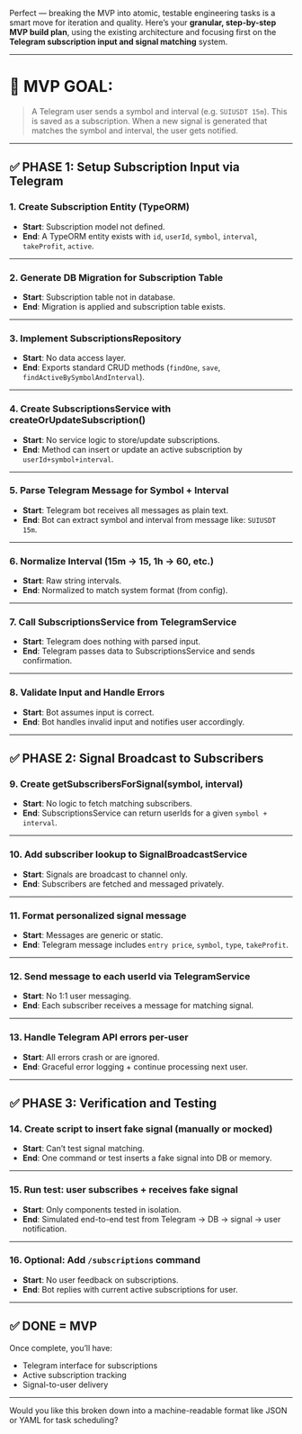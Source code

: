 Perfect — breaking the MVP into atomic, testable engineering tasks is a smart move for iteration and quality. Here’s your **granular, step-by-step MVP build plan**, using the existing architecture and focusing first on the **Telegram subscription input and signal matching** system.

---

# 🧱 MVP GOAL:

> A Telegram user sends a symbol and interval (e.g. `SUIUSDT 15m`). This is saved as a subscription. When a new signal is generated that matches the symbol and interval, the user gets notified.

---

## ✅ PHASE 1: Setup Subscription Input via Telegram

### **1. Create Subscription Entity (TypeORM)**

* **Start**: Subscription model not defined.
* **End**: A TypeORM entity exists with `id`, `userId`, `symbol`, `interval`, `takeProfit`, `active`.

---

### **2. Generate DB Migration for Subscription Table**

* **Start**: Subscription table not in database.
* **End**: Migration is applied and subscription table exists.

---

### **3. Implement SubscriptionsRepository**

* **Start**: No data access layer.
* **End**: Exports standard CRUD methods (`findOne`, `save`, `findActiveBySymbolAndInterval`).

---

### **4. Create SubscriptionsService with createOrUpdateSubscription()**

* **Start**: No service logic to store/update subscriptions.
* **End**: Method can insert or update an active subscription by `userId+symbol+interval`.

---

### **5. Parse Telegram Message for Symbol + Interval**

* **Start**: Telegram bot receives all messages as plain text.
* **End**: Bot can extract symbol and interval from message like: `SUIUSDT 15m`.

---

### **6. Normalize Interval (15m → 15, 1h → 60, etc.)**

* **Start**: Raw string intervals.
* **End**: Normalized to match system format (from config).

---

### **7. Call SubscriptionsService from TelegramService**

* **Start**: Telegram does nothing with parsed input.
* **End**: Telegram passes data to SubscriptionsService and sends confirmation.

---

### **8. Validate Input and Handle Errors**

* **Start**: Bot assumes input is correct.
* **End**: Bot handles invalid input and notifies user accordingly.

---

## ✅ PHASE 2: Signal Broadcast to Subscribers

### **9. Create getSubscribersForSignal(symbol, interval)**

* **Start**: No logic to fetch matching subscribers.
* **End**: SubscriptionsService can return userIds for a given `symbol + interval`.

---

### **10. Add subscriber lookup to SignalBroadcastService**

* **Start**: Signals are broadcast to channel only.
* **End**: Subscribers are fetched and messaged privately.

---

### **11. Format personalized signal message**

* **Start**: Messages are generic or static.
* **End**: Telegram message includes `entry price`, `symbol`, `type`, `takeProfit`.

---

### **12. Send message to each userId via TelegramService**

* **Start**: No 1:1 user messaging.
* **End**: Each subscriber receives a message for matching signal.

---

### **13. Handle Telegram API errors per-user**

* **Start**: All errors crash or are ignored.
* **End**: Graceful error logging + continue processing next user.

---

## ✅ PHASE 3: Verification and Testing

### **14. Create script to insert fake signal (manually or mocked)**

* **Start**: Can’t test signal matching.
* **End**: One command or test inserts a fake signal into DB or memory.

---

### **15. Run test: user subscribes + receives fake signal**

* **Start**: Only components tested in isolation.
* **End**: Simulated end-to-end test from Telegram → DB → signal → user notification.

---

### **16. Optional: Add `/subscriptions` command**

* **Start**: No user feedback on subscriptions.
* **End**: Bot replies with current active subscriptions for user.

---

## ✅ DONE = MVP

Once complete, you’ll have:

* Telegram interface for subscriptions
* Active subscription tracking
* Signal-to-user delivery

---

Would you like this broken down into a machine-readable format like JSON or YAML for task scheduling?
